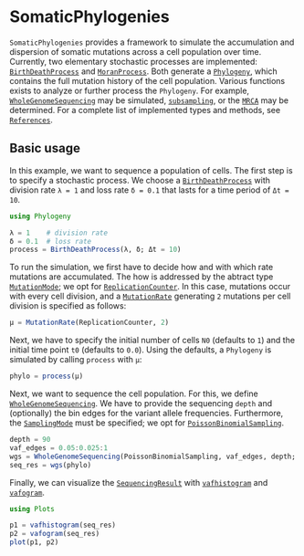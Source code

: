 # SomaticPhylogenies

`SomaticPhylogenies` provides a framework to simulate the accumulation and dispersion of somatic mutations across a cell population over time.
Currently, two elementary stochastic processes are implemented: [`BirthDeathProcess`](@ref) and [`MoranProcess`](@ref).
Both generate a [`Phylogeny`](@ref), which contains the full mutation history of the cell population.
Various functions exists to analyze or further process the `Phylogeny`.
For example, [`WholeGenomeSequencing`](@ref) may be simulated, [`subsampling`](@ref), or the [`MRCA`](@ref) may be determined.
For a complete list of implemented types and methods, see [`References`](@ref).

## Basic usage

In this example, we want to sequence a population of cells.
The first step is to specify a stochastic process.
We choose a [`BirthDeathProcess`](@ref) with division rate `λ = 1` and loss rate `δ = 0.1` that lasts for a time period of `Δt = 10`.

```julia
using Phylogeny

λ = 1    # division rate
δ = 0.1  # loss rate
process = BirthDeathProcess(λ, δ; Δt = 10)
```

To run the simulation, we first have to decide how and with which rate mutations are accumulated.
The how is addressed by the abtract type [`MutationMode`](@ref); we opt for [`ReplicationCounter`](@ref).
In this case, mutations occur with every cell division, and a [`MutationRate`](@ref) generating `2` mutations per cell division is specified as follows:

```julia
μ = MutationRate(ReplicationCounter, 2)
```

Next, we have to specify the initial number of cells `N0` (defaults to `1`) and the initial time point `t0` (defaults to `0.0`).
Using the defaults, a `Phylogeny` is simulated by calling `process` with `μ`:

```julia
phylo = process(μ)
```

Next, we want to sequence the cell population.
For this, we define [`WholeGenomeSequencing`](@ref).
We have to provide the sequencing `depth` and (optionally) the bin edges for the variant allele frequencies.
Furthermore, the [`SamplingMode`](@ref) must be specified; we opt for [`PoissonBinomialSampling`](@ref).

```julia
depth = 90
vaf_edges = 0.05:0.025:1
wgs = WholeGenomeSequencing(PoissonBinomialSampling, vaf_edges, depth; read_min=3)
seq_res = wgs(phylo)
```

Finally, we can visualize the [`SequencingResult`](@ref) with [`vafhistogram`](@ref) and [`vafogram`](@ref).

```julia
using Plots

p1 = vafhistogram(seq_res)
p2 = vafogram(seq_res)
plot(p1, p2)
```